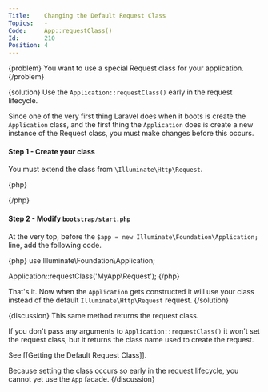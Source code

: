 ```yaml
---
Title:    Changing the Default Request Class
Topics:   -
Code:     App::requestClass()
Id:       210
Position: 4
---
```


{problem}
You want to use a special Request class for your application.
{/problem}

{solution}
Use the `Application::requestClass()` early in the request lifecycle.

Since one of the very first thing Laravel does when it boots is create the `Application` class, and the first thing the `Application` does is create a new instance of the Request class, you must make changes before this occurs.

#### Step 1 - Create your class

You must extend the class from `\Illuminate\Http\Request`.

{php}
<?php namespace MyApp;

class Request extends \Illuminate\Http\Request {
    // add your methods here
}
?>
{/php}

#### Step 2 - Modify `bootstrap/start.php`

At the very top, before the `$app = new Illuminate\Foundation\Application;` line, add the following code.

{php}
use Illuminate\Foundation\Application;

Application::requestClass('MyApp\Request');
{/php}

That's it. Now when the `Application` gets constructed it will use your class instead of the default `Illuminate\Http\Request` request.
{/solution}

{discussion}
This same method returns the request class.

If you don't pass any arguments to `Application::requestClass()` it won't set the request class, but it returns the class name used to create the request.

See [[Getting the Default Request Class]].

Because setting the class occurs so early in the request lifecycle, you cannot yet use the `App` facade.
{/discussion}
